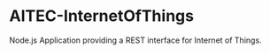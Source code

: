 AITEC-InternetOfThings
======================

Node.js Application providing a REST interface for Internet of Things.
